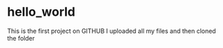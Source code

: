 # hello_world
This is the first project on GITHUB
I uploaded all my files and then cloned the folder
